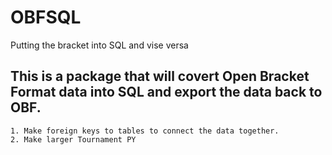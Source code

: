 # OBFSQL
Putting the bracket into SQL and vise versa
## This is a package that will covert Open Bracket Format data into SQL and export the data back to OBF.

	1. Make foreign keys to tables to connect the data together.
	2. Make larger Tournament PY 